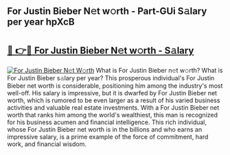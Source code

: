 ## For Justin Bieber N𝚎t w𝚘rth - Part-GUi S𝚊lary per year hpXcB

# <h2><a href="http://gc0t9q.nevu.top/?p=For+Justin+Bieber">🔗 👉🔴 For Justin Bieber N𝚎t w𝚘rth - S𝚊lary</a></h2>

[![For Justin Bieber N𝚎t W𝚘rth](https://i.imgur.com/Oavwk0R.jpeg)](http://gc0t9q.nevu.top/?p=For+Justin+Bieber)
What is For Justin Bieber n𝚎t w𝚘rth? What is For Justin Bieber s𝚊lary per year?
This prosperous individual's For Justin Bieber net worth is considerable, positioning him among the industry's most well-off. His salary is impressive, but it is dwarfed by For Justin Bieber net worth, which is rumored to be even larger as a result of his varied business activities and valuable real estate investments. With a For Justin Bieber net worth that ranks him among the world's wealthiest, this man is recognized for his business acumen and financial intelligence. This rich individual, whose For Justin Bieber net worth is in the billions and who earns an impressive salary, is a prime example of the force of commitment, hard work, and financial wisdom.

